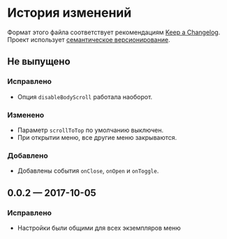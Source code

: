 # История изменений

Формат этого файла соответствует рекомендациям
[Keep a Changelog](http://keepachangelog.com/en/1.0.0/). Проект использует
[семантическое версионирование](http://semver.org/spec/v2.0.0.html).

## Не выпущено

### Исправлено

- Опция `disableBodyScroll` работала наоборот.

### Изменено

- Параметр `scrollToTop` по умолчанию выключен.
- При открытии меню, все другие меню закрываются.

### Добавлено

- Добавлены события `onClose`, `onOpen` и `onToggle`.


## 0.0.2 — 2017-10-05

### Исправлено

- Настройки были общими для всех экземпляров меню

